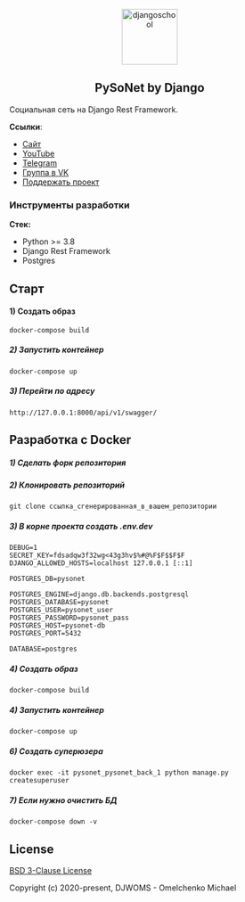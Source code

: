 <p align="center">
    <a href="https://djangochannel.com" target="_blank" rel="noopener noreferrer">
        <img width="100" src="logo.png" title="djangoschool">
    </a>
</p>

<h2 align="center">PySoNet by Django</h2>

Социальная сеть на Django Rest Framework.

**Ссылки**:
- [Сайт](https://djangochannel.com)
- [YouTube](https://www.youtube.com/playlist?list=PLF-NY6ldwAWqSxUpnTBObEP21cFQxNJ7C)
- [Telegram](https://t.me/trueDjangoChannel)
- [Группа в VK](https://vk.com/djangochannel)
- [Поддержать проект](https://donatepay.ru/don/186076)
### Инструменты разработки

**Стек:**
- Python >= 3.8
- Django Rest Framework
- Postgres

## Старт

#### 1) Создать образ

    docker-compose build

##### 2) Запустить контейнер

    docker-compose up
    
##### 3) Перейти по адресу

    http://127.0.0.1:8000/api/v1/swagger/

## Разработка с Docker

##### 1) Сделать форк репозитория

##### 2) Клонировать репозиторий

    git clone ссылка_сгенерированная_в_вашем_репозитории

##### 3) В корне проекта создать .env.dev

    DEBUG=1
    SECRET_KEY=fdsadqw3f32wg<43g3hv$%#@%F$F$$F$F
    DJANGO_ALLOWED_HOSTS=localhost 127.0.0.1 [::1]
    
    POSTGRES_DB=pysonet
    
    POSTGRES_ENGINE=django.db.backends.postgresql
    POSTGRES_DATABASE=pysonet
    POSTGRES_USER=pysonet_user
    POSTGRES_PASSWORD=pysonet_pass
    POSTGRES_HOST=pysonet-db
    POSTGRES_PORT=5432
    
    DATABASE=postgres

##### 4) Создать образ

    docker-compose build

##### 4) Запустить контейнер

    docker-compose up
    
##### 6) Создать суперюзера

    docker exec -it pysonet_pysonet_back_1 python manage.py createsuperuser
                                                        
##### 7) Если нужно очистить БД

    docker-compose down -v
 
## License

[BSD 3-Clause License](https://opensource.org/licenses/BSD-3-Clause)

Copyright (c) 2020-present, DJWOMS - Omelchenko Michael




